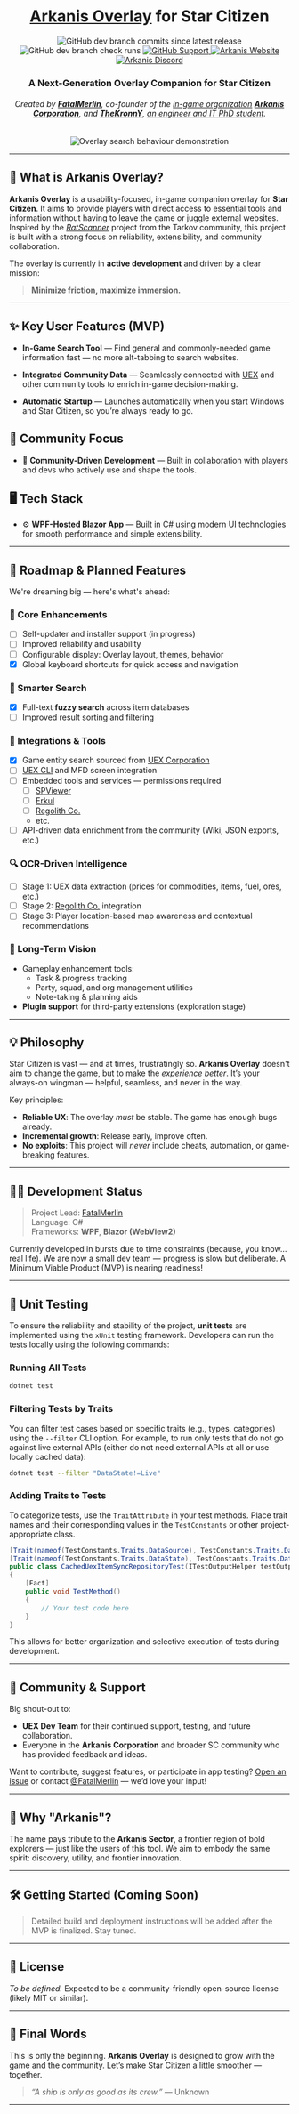 <h1 align="center">
<a href="https://arkanis.cc/overlay" target="_blank">Arkanis Overlay</a>
for Star Citizen
</h1>

<p align="center">
<img alt="GitHub dev branch commits since latest release" src="https://img.shields.io/github/commits-since/ArkanisCorporation/ArkanisOverlay/latest/dev?logo=github" />
<img alt="GitHub dev branch check runs" src="https://img.shields.io/github/check-runs/ArkanisCorporation/ArkanisOverlay/dev?logo=github" />
<a href="https://github.com/ArkanisCorporation/ArkanisOverlay/discussions" target="_blank">
 <img alt="GitHub Support" src="https://img.shields.io/badge/github-support?logo=github&label=support" />
</a>
<a href="https://arkanis.cc" target="_blank">
 <img alt="Arkanis Website" src="https://img.shields.io/badge/Arkanis.cc-website?logo=googlechrome&logoColor=white&label=website" />
</a>
<a href="https://join.arkanis.cc" target="_blank">
 <img alt="Arkanis Discord" src="https://img.shields.io/discord/1294685596991750277?logo=discord&logoColor=white" />
</a>
</p>

<h3 align="center">
A Next-Generation Overlay Companion for Star Citizen<br>
</h3>

<h6 align="center">
Created by <a href="https://discord.com/users/174617873182883841" target="_blank"><b>FatalMerlin</b></a>,
co-founder of the <a href="https://org.arkanis.cc" target="_blank">in-game organization</a> <a href="https://arkanis.cc" target="_blank"><b>Arkanis Corporation</b></a>,
and <a href="https://discord.com/users/224580858432978944" target="_blank"><b>TheKronnY</b></a>,
<a href="https://i.redd.it/dkrdm5jdb8ce1.jpeg" target="_blank">an engineer and IT PhD student</a>.
</h6>

<p align="center">
<picture>
  <source media="(prefers-color-scheme: dark)" srcset="https://media.githubusercontent.com/media/ArkanisCorporation/ArkanisOverlayAssets/refs/heads/main/assets/ArkanisOverlay_EverusMultitoolDemo_1000x602d.gif">
  <source media="(prefers-color-scheme: light)" srcset="https://media.githubusercontent.com/media/ArkanisCorporation/ArkanisOverlayAssets/refs/heads/main/assets/ArkanisOverlay_EverusMultitoolDemo_1000x602l.gif">
  <img alt="Overlay search behaviour demonstration" src="https://media.githubusercontent.com/media/ArkanisCorporation/ArkanisOverlayAssets/refs/heads/main/assets/ArkanisOverlay_EverusMultitoolDemo_1000x602l.gif">
</picture>
</p>

---

## 🚀 What is Arkanis Overlay?

**Arkanis Overlay** is a usability-focused, in-game companion overlay for **Star Citizen**.
It aims to provide players with direct access to essential tools and information without having to leave the game or
juggle external websites.
Inspired by the *[RatScanner](https://ratscanner.com/)* project from the Tarkov community, this project is built with a
strong focus on reliability, extensibility, and community collaboration.

The overlay is currently in **active development** and driven by a clear mission:
> **Minimize friction, maximize immersion.**

---

## ✨ Key User Features (MVP)

- **In-Game Search Tool**
  — Find general and commonly-needed game information fast — no more alt-tabbing to search websites.

- **Integrated Community Data**
  — Seamlessly connected with [UEX](https://uexcorp.space) and other community tools to enrich in-game decision-making.

- **Automatic Startup**
  — Launches automatically when you start Windows and Star Citizen, so you’re always ready to go.

## 🤝 Community Focus

- 🧪 **Community-Driven Development**
  — Built in collaboration with players and devs who actively use and shape the tools.

## 🖥️ Tech Stack

- ⚙️ **WPF-Hosted Blazor App**
  — Built in C# using modern UI technologies for smooth performance and simple extensibility.

---

## 🔮 Roadmap & Planned Features

We're dreaming big — here's what's ahead:

### 🧩 Core Enhancements

- [ ] Self-updater and installer support (in progress)
- [ ] Improved reliability and usability
- [ ] Configurable display: Overlay layout, themes, behavior
- [x] Global keyboard shortcuts for quick access and navigation

### 🔎 Smarter Search

- [x] Full-text **fuzzy search** across item databases
- [ ] Improved result sorting and filtering

### 🔗 Integrations & Tools

- [x] Game entity search sourced from [UEX Corporation](https://uexcorp.space/)
- [ ] [UEX CLI](https://github.com/UEXCorp/UEX-CLI) and MFD screen integration
- [ ] Embedded tools and services — permissions required
    - [ ] [SPViewer](https://www.spviewer.eu/)
    - [ ] [Erkul](https://www.erkul.games/)
    - [ ] [Regolith Co.](https://regolith.rocks/)
    - etc.
- [ ] API-driven data enrichment from the community (Wiki, JSON exports, etc.)

### 🔍 OCR-Driven Intelligence

- [ ] Stage 1: UEX data extraction (prices for commodities, items, fuel, ores, etc.)
- [ ] Stage 2: [Regolith Co.](https://regolith.rocks/) integration
- [ ] Stage 3: Player location-based map awareness and contextual recommendations

### 🧭 Long-Term Vision

- Gameplay enhancement tools:
    - Task & progress tracking
    - Party, squad, and org management utilities
    - Note-taking & planning aids
- **Plugin support** for third-party extensions (exploration stage)

---

## 💡 Philosophy

Star Citizen is vast — and at times, frustratingly so.
**Arkanis Overlay** doesn't aim to change the game, but to make the *experience better*.
It’s your always-on wingman — helpful, seamless, and never in the way.

Key principles:

- **Reliable UX**: The overlay *must* be stable. The game has enough bugs already.
- **Incremental growth**: Release early, improve often.
- **No exploits**: This project will *never* include cheats, automation, or game-breaking features.

---

## 🧑‍💻 Development Status

> Project Lead: [FatalMerlin](https://github.com/FatalMerlin)<br>
> Language: C#<br>
> Frameworks: **WPF**, **Blazor (WebView2)**

Currently developed in bursts due to time constraints (because, you know… real life).
We are now a small dev team — progress is slow but deliberate. A Minimum Viable Product (MVP) is nearing readiness!

---

## 🧪 Unit Testing

To ensure the reliability and stability of the project, **unit tests** are implemented using the `xUnit` testing
framework.
Developers can run the tests locally using the following commands:

### Running All Tests

```bash
dotnet test
```

### Filtering Tests by Traits

You can filter test cases based on specific traits (e.g., types, categories) using the `--filter` CLI option.
For example, to run only tests that do not go against live external APIs (either do not need external APIs at all or use
locally cached data):

```bash
dotnet test --filter "DataState!=Live"
```

### Adding Traits to Tests

To categorize tests, use the `TraitAttribute` in your test methods.
Place trait names and their corresponding values in the `TestConstants` or other project-appropriate class.

```csharp
[Trait(nameof(TestConstants.Traits.DataSource), TestConstants.Traits.DataSource.ExternalApi)]
[Trait(nameof(TestConstants.Traits.DataState), TestConstants.Traits.DataState.Cached)]
public class CachedUexItemSyncRepositoryTest(ITestOutputHelper testOutputHelper, CachedUexSyncRepositoryTestFixture fixture)
{
    [Fact]
    public void TestMethod()
    {
        // Your test code here
    }
}
```

This allows for better organization and selective execution of tests during development.

---

## 🙌 Community & Support

Big shout-out to:

- **UEX Dev Team** for their continued support, testing, and future collaboration.
- Everyone in the **Arkanis Corporation** and broader SC community who has provided feedback and ideas.

Want to contribute, suggest features, or participate in app testing?
[Open an issue](https://github.com/ArkanisCorporation/ArkanisOverlay/issues/new/choose) or
contact [@FatalMerlin](https://discord.com/users/174617873182883841) — we’d love your input!

---

## 🧭 Why "Arkanis"?

The name pays tribute to the **Arkanis Sector**, a frontier region of bold explorers — just like the users of this
tool.
We aim to embody the same spirit: discovery, utility, and frontier innovation.

---

## 🛠️ Getting Started (Coming Soon)

> Detailed build and deployment instructions will be added after the MVP is finalized. Stay tuned.

---

## 📜 License

*To be defined.*
Expected to be a community-friendly open-source license (likely MIT or similar).

---

## 🌌 Final Words

This is only the beginning.
**Arkanis Overlay** is designed to grow with the game and the community.
Let’s make Star Citizen a little smoother — together.

> *“A ship is only as good as its crew.”*
> — Unknown

---

